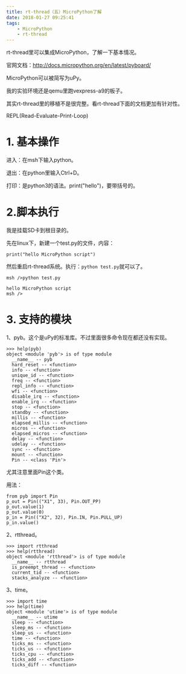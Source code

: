 ```yaml
---
title: rt-thread（五）MicroPython了解
date: 2018-01-27 09:25:41
tags:
	- MicroPython
	- rt-thread
---
```




rt-thread里可以集成MicroPython，了解一下基本情况。

官网文档：http://docs.micropython.org/en/latest/pyboard/

MicroPython可以被简写为uPy。

我的实验环境还是qemu里跑vexpress-a9的板子。

其实rt-thread里的移植不是很完整。看rt-thread下面的文档更加有针对性。

 REPL(Read-Evaluate-Print-Loop)



# 1. 基本操作

进入：在msh下输入python。

退出：在python里输入Ctrl+D。

打印：是python3的语法。print("hello")，要带括号的。

# 2.脚本执行 

我是挂载SD卡到根目录的。

先在linux下，新建一个test.py的文件，内容：

```
print("hello MicroPython script")
```

然后重启rt-thread系统。执行：`python test.py`就可以了。

```
msh />python test.py

hello MicroPython script
msh />
```

# 3. 支持的模块

1、pyb。这个是uPy的标准库。不过里面很多命令现在都还没有实现。

```
>>> help(pyb)
object <module 'pyb'> is of type module
  __name__ -- pyb
  hard_reset -- <function>
  info -- <function>
  unique_id -- <function>
  freq -- <function>
  repl_info -- <function>
  wfi -- <function>
  disable_irq -- <function>
  enable_irq -- <function>
  stop -- <function>
  standby -- <function>
  millis -- <function>
  elapsed_millis -- <function>
  micros -- <function>
  elapsed_micros -- <function>
  delay -- <function>
  udelay -- <function>
  sync -- <function>
  mount -- <function>
  Pin -- <class 'Pin'>
```

尤其注意里面Pin这个类。

用法：

```
from pyb import Pin
p_out = Pin(("X1", 33), Pin.OUT_PP)
p_out.value(1)
p_out.value(0)
p_in = Pin(("X2", 32), Pin.IN, Pin.PULL_UP)
p_in.value()
```



2、rtthread。

```
>>> import rtthread
>>> help(rtthread)
object <module 'rtthread'> is of type module
  __name__ -- rtthread
  is_preempt_thread -- <function>
  current_tid -- <function>
  stacks_analyze -- <function>
```

3、time。

```
>>> import time
>>> help(time)
object <module 'utime'> is of type module
  __name__ -- utime
  sleep -- <function>
  sleep_ms -- <function>
  sleep_us -- <function>
  time -- <function>
  ticks_ms -- <function>
  ticks_us -- <function>
  ticks_cpu -- <function>
  ticks_add -- <function>
  ticks_diff -- <function>
```

